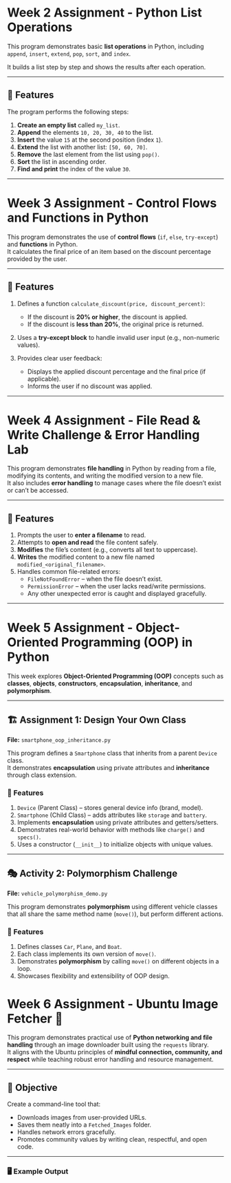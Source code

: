 # Week 2 Assignment - Python List Operations

This program demonstrates basic **list operations** in Python, including `append`, `insert`, `extend`, `pop`, `sort`, and `index`.

It builds a list step by step and shows the results after each operation.

---

## 📌 Features

The program performs the following steps:

1. **Create an empty list** called `my_list`.
2. **Append** the elements `10, 20, 30, 40` to the list.
3. **Insert** the value `15` at the second position (index `1`).
4. **Extend** the list with another list: `[50, 60, 70]`.
5. **Remove** the last element from the list using `pop()`.
6. **Sort** the list in ascending order.
7. **Find and print** the index of the value `30`.

---

# Week 3 Assignment - Control Flows and Functions in Python

This program demonstrates the use of **control flows** (`if`, `else`, `try-except`) and **functions** in Python.  
It calculates the final price of an item based on the discount percentage provided by the user.

---

## 📌 Features

1. Defines a function `calculate_discount(price, discount_percent)`:
   - If the discount is **20% or higher**, the discount is applied.
   - If the discount is **less than 20%**, the original price is returned.

2. Uses a **try-except block** to handle invalid user input (e.g., non-numeric values).

3. Provides clear user feedback:
   - Displays the applied discount percentage and the final price (if applicable).
   - Informs the user if no discount was applied.

---

# Week 4 Assignment - File Read & Write Challenge & Error Handling Lab

This program demonstrates **file handling** in Python by reading from a file, modifying its contents, and writing the modified version to a new file.  
It also includes **error handling** to manage cases where the file doesn’t exist or can’t be accessed.

---

## 📌 Features

1. Prompts the user to **enter a filename** to read.  
2. Attempts to **open and read** the file content safely.  
3. **Modifies** the file’s content (e.g., converts all text to uppercase).  
4. **Writes** the modified content to a new file named `modified_<original_filename>`.  
5. Handles common file-related errors:
   - `FileNotFoundError` – when the file doesn’t exist.  
   - `PermissionError` – when the user lacks read/write permissions.  
   - Any other unexpected error is caught and displayed gracefully.


---

# Week 5 Assignment - Object-Oriented Programming (OOP) in Python

This week explores **Object-Oriented Programming (OOP)** concepts such as **classes**, **objects**, **constructors**, **encapsulation**, **inheritance**, and **polymorphism**.

---

## 🏗️ Assignment 1: Design Your Own Class  
**File:** `smartphone_oop_inheritance.py`

This program defines a `Smartphone` class that inherits from a parent `Device` class.  
It demonstrates **encapsulation** using private attributes and **inheritance** through class extension.

### 📌 Features
1. `Device` (Parent Class) – stores general device info (brand, model).  
2. `Smartphone` (Child Class) – adds attributes like `storage` and `battery`.  
3. Implements **encapsulation** using private attributes and getters/setters.  
4. Demonstrates real-world behavior with methods like `charge()` and `specs()`.  
5. Uses a constructor (`__init__`) to initialize objects with unique values.

---

## 🎭 Activity 2: Polymorphism Challenge  
**File:** `vehicle_polymorphism_demo.py`

This program demonstrates **polymorphism** using different vehicle classes that all share the same method name (`move()`), but perform different actions.

### 📌 Features
1. Defines classes `Car`, `Plane`, and `Boat`.  
2. Each class implements its own version of `move()`.  
3. Demonstrates **polymorphism** by calling `move()` on different objects in a loop.  
4. Showcases flexibility and extensibility of OOP design.

# Week 6 Assignment - Ubuntu Image Fetcher 🐧

This program demonstrates practical use of **Python networking and file handling** through an image downloader built using the `requests` library.  
It aligns with the Ubuntu principles of **mindful connection, community, and respect** while teaching robust error handling and resource management.

---

## 🎯 Objective

Create a command-line tool that:
- Downloads images from user-provided URLs.
- Saves them neatly into a `Fetched_Images` folder.
- Handles network errors gracefully.
- Promotes community values by writing clean, respectful, and open code.

---


### 🖥️ Example Output


